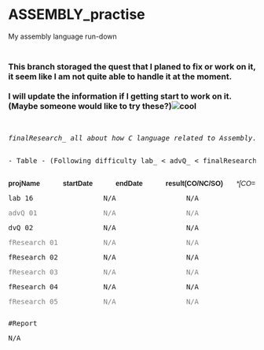 # ASSEMBLY_practise
My assembly language run-down

<div>
<h3 class=" CodeMirror-line " role="presentation"><span role="presentation"><br /></span><span role="presentation">This branch storaged the quest that I planed to fix or work on it, it seem like I am not quite able to handle it at the moment.<br /><br /></span><span role="presentation">I will update the information if I getting start to work on it. (Maybe someone would like to try these?)<img src="https://html-online.com/editor/tinymce4_6_5/plugins/emoticons/img/smiley-cool.gif" alt="cool" /></span></h3>
</div>
<div>&nbsp;</div>
<div>
<pre class=" CodeMirror-line " role="presentation"><em>finalResearch_ all about how C language related to Assembly.</em><br /><br /></pre>
</div>
<div>
<pre class=" CodeMirror-line " role="presentation">- Table - (Following difficulty lab_ &lt; advQ_ &lt; finalResearch_)<br /><br /></pre>
</div>
<div>
<pre class=" CodeMirror-line " role="presentation"><span role="presentation"></span><span style="font-family: Verdana, Arial, Helvetica, sans-serif;"><strong>projName</strong>            <strong>startDate            </strong><strong>endDate</strong>            <strong>result(CO/NC/SO)       </strong></span><em><span class="cm-em" style="font-family: Verdana, Arial, Helvetica, sans-serif;">*</span><span class="cm-em cm-link" style="font-family: Verdana, Arial, Helvetica, sans-serif;">[CO=Competence NC=NotCompetence]</span></em></pre>
</div>
<div>
<pre class=" CodeMirror-line " role="presentation">lab_16                 N/A                 N/A                    N/A</pre>
</div>
<div>
<pre class=" CodeMirror-line " role="presentation"><span style="color: #808080;">advQ_01                N/A                 N/A                    N/A</span></pre>
</div>
<div>
<pre class=" CodeMirror-line " role="presentation"><span role="presentation"></span>dvQ_02                 N/A                 N/A                    N/A</pre>
</div>
<div>
<pre class=" CodeMirror-line " role="presentation"><span style="color: #808080;"><span role="presentation"></span>fResearch_01           N/A                 N/A                    N/A</span></pre>
</div>
<div>
<pre class=" CodeMirror-line " role="presentation"><span role="presentation"></span>fResearch_02           N/A                 N/A                    N/A</pre>
</div>
<div>
<pre class=" CodeMirror-line " role="presentation"><span style="color: #808080;"><span role="presentation"></span>fResearch_03           N/A                 N/A                    N/A</span></pre>
</div>
<div>
<pre class=" CodeMirror-line " role="presentation"><span role="presentation"></span>fResearch_04           N/A                 N/A                    N/A</pre>
</div>
<div>
<pre class=" CodeMirror-line " role="presentation"><span style="color: #808080;">fResearch_05           N/A                 N/A                    N/A</span></pre>
</div>
<div>
<pre class=" CodeMirror-line " role="presentation"><span role="presentation"></span></pre>
</div>
<div>
<pre class=" CodeMirror-line " role="presentation">#Report</pre>
</div>
<div>
<pre class=" CodeMirror-line " role="presentation"><span role="presentation">N/A</span></pre>
</div>
